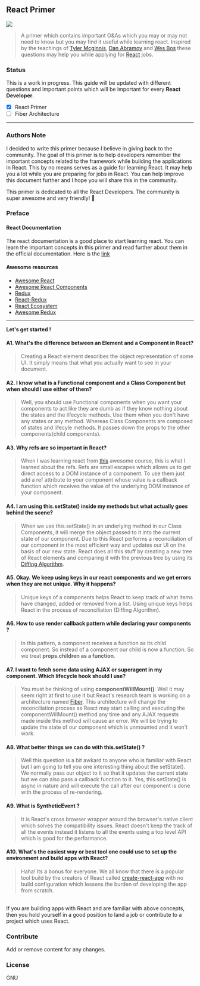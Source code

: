 ## React Primer 

![](http://blog-assets.risingstack.com/2016/Jan/react_best_practices-1453211146748.png)

> A primer which contains important O&As which you may or may not need to know but you may find it useful while learning react. Inspired by the teachings of [Tyler Mcginnis](), [Dan Abramov]() and [Wes Bos]() these questions may help you while applying for [React]() jobs.


### Status

This is a work in progress. This guide will be updated with different questions and important points which will be important for every **React Developer**.

- [x] React Primer
- [ ] Fiber Architecture
<hr/>

### Authors Note

I decided to write this primer because I believe in giving back to the community. The goal of this primer is to help developers remember the important concepts related to the framework while building the applications in React. This by no means serves as a guide for learning React. It may help you a lot while you are preparing for jobs in React. You can help improve this document further and I hope you will share this in the community. 

This primer is dedicated to all the React Developers. The community is super awesome and very friendly! 🍻

### Preface
#### React Documentation
The react documentation is a good place to start learning react. You can learn the important concepts in this primer and read further about them in the official documentation. Here is the [link](https://facebook.github.io/react/)

#### Awesome resources
* [Awesome React](https://github.com/nitin42/awesome-react)
* [Awesome React Components](https://github.com/nitin42/awesome-react-components)
* [Redux](https://github.com/nitin42/redux)
* [React-Redux](https://github.com/nitin42/react-redux-links)
* [React Ecosystem](https://github.com/nitin42/redux-ecosystem-links)
* [Awesome Redux](https://github.com/nitin42/awesome-redux)

<hr/>

**Let's get started !**

#### A1.  What's the difference between an Element and a Component in React?
> Creating a React element describes the object representation of some UI. It simply means that what you actually want to see in your document.


#### A2. I know what is a Functional component and a Class Component but when should I use either of them?
> Well, you should use Functional components when you want your components to act like they are dumb as if they know nothing about the states and the lifecycle methods. Use them when you don't have any states or any method. Whereas Class Components are composed of states and lifecyle methods. It passes down the props to the other components(child components).

#### A3. Why refs are so important in React?
> When I was learning react from [this](https://reacttraining.com/online) awesome course, this is what I learned about the refs. Refs are small escapes which allows us to get direct access to a DOM instance of a component. To use them just add a ref attribute to your component whose value is a callback function which receives the value of the underlying DOM instance of your component.

#### A4.  I am using this.setState() inside my methods but what actually goes behind the scene?
> When we use this.setState() in an underlying method in our Class Components, it will merge the object passed to it into the current state of our component. Due to this React performs a reconciliation of our component in the most efficient way and updates our UI on the basis of our new state. React does all this stuff by creating a new tree of React elements and comparing it with the previous tree by using its [Diffing Algorithm](Reconciliation).

#### A5. Okay. We keep using keys in our react components and we get errors when they are not unique. Why it happens?
> Unique keys of a components helps React to keep track of what items have changed, added or removed from a list. Using unique keys helps React in the process of reconciliation (Diffing Algorithm).

#### A6. How to use render callback pattern while declaring your components ?
> In this pattern, a component receives a function as its child component. So instead of a component our child is now a function. So we treat **props.children as a function**.

#### A7. I want to fetch some data using AJAX or superagent in my component. Which lifecycle hook should I use?
> You must be thinking of using **componentWillMount()**. Well it may seem right at first to use it but React's research team is working on a  architecture named [Fiber](https://github.com/acdlite/react-fiber-architecture). This architecture will change the reconciliation process as React may start calling and executing the componentWillMount() method any time and any AJAX requests made inside this method will cause an error. We will be trying to update the state of our component which is unmounted and it won't work.

#### A8. What better things we can do with this.setState() ?
> Well this question is a bit awkard to anyone who is familiar with React but I am going to tell you one interesting thing about the setState(). We normally pass our object to it so that it updates the current state but we can also pass a callback function to it. Yes, this.setState() is async in nature and will execute the call after our component is done with the process of re-rendering.

#### A9. What is SyntheticEvent ?
> It is React's cross browser wrapper around the browser's native client which solves the compatibility issues. React doesn't keep the track of all the events instead it listens to  all the events using a top level API which is good for the performance.

#### A10. What's the easiest way or best tool one could use to set up the environment and build apps with React?
> Haha! Its a bonus for everyone. We all know that there is a popular tool build by the creators of React called [create-react-app](https://github.com/facebookincubator/create-react-app) with no build configuration which lessens the burden of developing the app from scratch. 

<br/>
If you are building apps with React and are familiar with above concepts, then you hold yourself in a good position to land a job or contribute to a project which uses React.

### Contribute

Add or remove content for any changes.

### License

GNU
